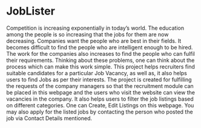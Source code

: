# JobLister
Competition is increasing exponentially in today’s world.  The education among the people is so increasing that the jobs for them are now decreasing. Companies want the people who are best in their fields. It becomes difficult to find the people who are intelligent enough to be hired. The work for the companies also increases to find the people who can fulfil their requirements. Thinking about these problems, one can think about the process which can make this work simple.
This project helps recruiters find suitable candidates for a particular Job Vacancy, as well as, it also helps users to find Jobs as per their interests. The project is created for fulfilling the requests of the company managers so that the recruitment module can be placed in this webpage and the users who visit the website can view the vacancies in the company.
It also helps users to filter the job listings based on different categories. One can Create, Edit Listings on this webpage. You may also apply for the listed jobs by contacting the person who posted the job via Contact Details mentioned. 
